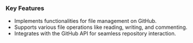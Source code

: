 ### Key Features
- Implements functionalities for file management on GitHub.
- Supports various file operations like reading, writing, and commenting.
- Integrates with the GitHub API for seamless repository interaction.